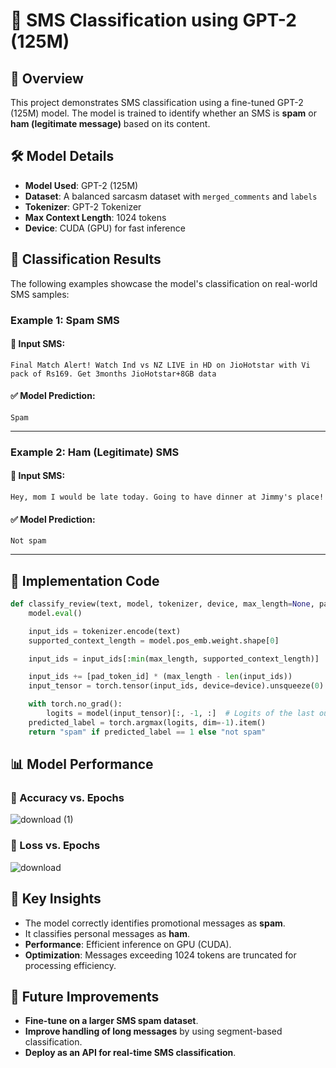 # 📱 SMS Classification using GPT-2 (125M)

## 📌 Overview
This project demonstrates SMS classification using a fine-tuned GPT-2 (125M) model. The model is trained to identify whether an SMS is **spam** or **ham (legitimate message)** based on its content.

## 🛠 Model Details
- **Model Used**: GPT-2 (125M)
- **Dataset**: A balanced sarcasm dataset with `merged_comments` and `labels`
- **Tokenizer**: GPT-2 Tokenizer
- **Max Context Length**: 1024 tokens
- **Device**: CUDA (GPU) for fast inference

## 🚀 Classification Results
The following examples showcase the model's classification on real-world SMS samples:

### **Example 1: Spam SMS**
#### 📩 Input SMS:
```text
Final Match Alert! Watch Ind vs NZ LIVE in HD on JioHotstar with Vi pack of Rs169. Get 3months JioHotstar+8GB data
```
#### ✅ Model Prediction:
```text
Spam
```
---

### **Example 2: Ham (Legitimate) SMS**
#### 📩 Input SMS:
```text
Hey, mom I would be late today. Going to have dinner at Jimmy's place!
```
#### ✅ Model Prediction:
```text
Not spam
```
---

## 📌 Implementation Code
```python
def classify_review(text, model, tokenizer, device, max_length=None, pad_token_id=50256):
    model.eval()

    input_ids = tokenizer.encode(text)
    supported_context_length = model.pos_emb.weight.shape[0]

    input_ids = input_ids[:min(max_length, supported_context_length)]

    input_ids += [pad_token_id] * (max_length - len(input_ids))
    input_tensor = torch.tensor(input_ids, device=device).unsqueeze(0) # add batch dimension

    with torch.no_grad():
        logits = model(input_tensor)[:, -1, :]  # Logits of the last output token
    predicted_label = torch.argmax(logits, dim=-1).item()
    return "spam" if predicted_label == 1 else "not spam"
```

## 📊 Model Performance

### 🔹 Accuracy vs. Epochs
![download (1)](https://github.com/user-attachments/assets/9e6d3194-8649-4369-b0fd-baa4164a74cd)


### 🔹 Loss vs. Epochs
![download](https://github.com/user-attachments/assets/35d3267a-9e7c-45bb-b88c-ae27612c246c)

## 🎯 Key Insights
- The model correctly identifies promotional messages as **spam**.
- It classifies personal messages as **ham**.
- **Performance**: Efficient inference on GPU (CUDA).
- **Optimization**: Messages exceeding 1024 tokens are truncated for processing efficiency.

## 📌 Future Improvements
- **Fine-tune on a larger SMS spam dataset**.
- **Improve handling of long messages** by using segment-based classification.
- **Deploy as an API for real-time SMS classification**.



